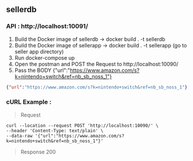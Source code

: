 ## sellerdb
### API : http://localhost:10091/

1. Build the Docker image of sellerdb -> docker build . -t sellerdb
2. Build the Docker image of sellerapp -> docker build . -t sellerapp (go to seller app directory)
3. Run docker-compose up
4. Open the postman and POST the Request to  http://localhost:10090/
5. Pass the BODY {"url":"https://www.amazon.com/s?k=nintendo+switch&ref=nb_sb_noss_1"}
```json
{"url":"https://www.amazon.com/s?k=nintendo+switch&ref=nb_sb_noss_1"}
```
### cURL Example : 
> Request
```cURL
curl --location --request POST 'http://localhost:10090/' \
--header 'Content-Type: text/plain' \
--data-raw '{"url":"https://www.amazon.com/s?k=nintendo+switch&ref=nb_sb_noss_1"}'
```

> Response 200
